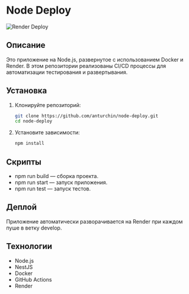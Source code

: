 # Node Deploy

![Render Deploy](https://github.com/anturchin/node-deploy/actions/workflows/render-deploy.yml/badge.svg)

## Описание

Это приложение на Node.js, развернутое с использованием Docker и Render. В этом репозитории реализованы CI/CD процессы для автоматизации тестирования и развертывания.

## Установка

1. Клонируйте репозиторий:
   ```bash
   git clone https://github.com/anturchin/node-deploy.git
   cd node-deploy
2. Установите зависимости:
   ```bash
   npm install

## Скрипты

- npm run build — сборка проекта.
- npm run start — запуск приложения.
- npm run test — запуск тестов.

## Деплой
Приложение автоматически разворачивается на Render при каждом пуше в ветку develop.

## Технологии
- Node.js
- NestJS
- Docker
- GitHub Actions
- Render